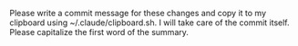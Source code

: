 Please write a commit message for these changes and copy it to my clipboard using ~/.claude/clipboard.sh. I will take care of the commit itself. Please capitalize the first word of the summary.